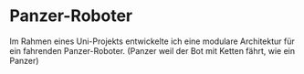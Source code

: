 # Panzer-Roboter
Im Rahmen eines Uni-Projekts entwickelte ich eine modulare Architektur für ein fahrenden Panzer-Roboter. (Panzer weil der Bot mit Ketten fährt, wie ein Panzer)
